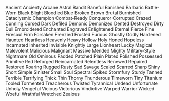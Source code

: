 Ancient
Ancienty
Arcane
Astral
Bandit
Baneful
Banished
Barbaric
Battle-Worn
Black
Blight
Bloodied
Blue
Broken
Brown
Brutal
Burnished
Cataclysmic
Champion
Combat-Ready
Conqueror
Corrupted
Crazed
Cunning
Cursed
Dark
Defiled
Demonic
Demonized
Dented
Destroyed
Dirty
Dull
Embroidered
Enchanted
Engraved
Enlightened
Eternal
Fierce
Fine
Firesoul
Firm
Forsaken
Frenzied
Frosted
Furious
Ghostly
Godly
Hardened
Haunted
Heartless
Heavenly
Heavy
Hollow
Holy
Honed
Hopeless
Incarnated
Inherited
Invisible
Knightly
Large
Lionheart
Lucky
Magical
Malevolent
Malicious
Malignant
Massive
Mended
Mighty
Military-Style
Nightmare
Old
Ominous
Padded
Patched
Plain
Plated
Polished
Possessed
Primitive
Red
Reforged
Reincarnated
Relentless
Renewed
Repaired
Restored
Roaring
Rugged
Rusty
Sad
Savage
Scaled
Scarred
Sharp
Shiny
Short
Simple
Sinister
Small
Soul
Spectral
Spiked
Stormfury
Sturdy
Tanned
Terrible
Terrifying
Thick
Thin
Thorny
Thunderous
Timeworn
Tiny
Titanium
Tooled
Tormented
Treacherous
Twisted
Tyrannical
Undead
Unfortunate
Unholy
Vengeful
Vicious
Victorious
Vindictive
Warped
Warrior
Wicked
Woeful
Wrathful
Wretched
Zealous
